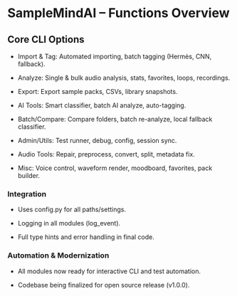 # SampleMindAI – Functions Overview

## Core CLI Options

- Import & Tag: Automated importing, batch tagging (Hermès, CNN, fallback).

- Analyze: Single & bulk audio analysis, stats, favorites, loops, recordings.

- Export: Export sample packs, CSVs, library snapshots.

- AI Tools: Smart classifier, batch AI analyze, auto-tagging.

- Batch/Compare: Compare folders, batch re-analyze, local fallback classifier.

- Admin/Utils: Test runner, debug, config, session sync.

- Audio Tools: Repair, preprocess, convert, split, metadata fix.

- Misc: Voice control, waveform render, moodboard, favorites, pack builder.

### Integration

- Uses config.py for all paths/settings.

- Logging in all modules (log_event).

- Full type hints and error handling in final code.

### Automation & Modernization

- All modules now ready for interactive CLI and test automation.

- Codebase being finalized for open source release (v1.0.0).
